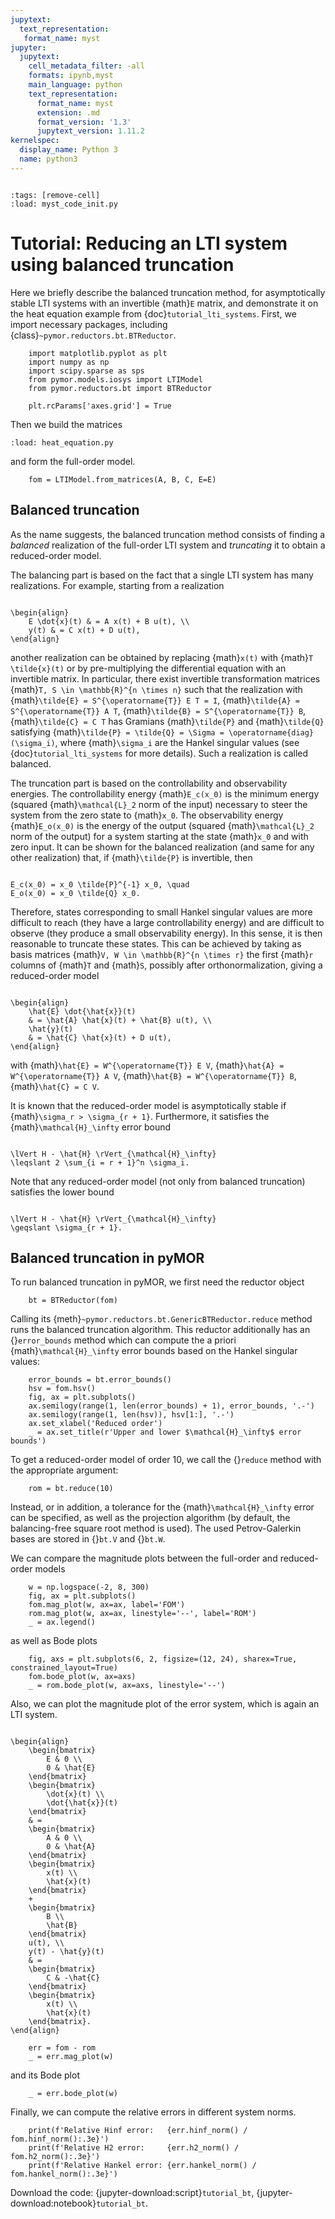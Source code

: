 ```yaml
---
jupytext:
  text_representation:
   format_name: myst
jupyter:
  jupytext:
    cell_metadata_filter: -all
    formats: ipynb,myst
    main_language: python
    text_representation:
      format_name: myst
      extension: .md
      format_version: '1.3'
      jupytext_version: 1.11.2
kernelspec:
  display_name: Python 3
  name: python3
---
```


```{try_on_binder}
```

```{code-cell}
:tags: [remove-cell]
:load: myst_code_init.py
```


# Tutorial: Reducing an LTI system using balanced truncation


Here we briefly describe the balanced truncation method,
for asymptotically stable LTI systems with an invertible {math}`E` matrix,
and demonstrate it on the heat equation example from
{doc}`tutorial_lti_systems`.
First, we import necessary packages, including
{class}`~pymor.reductors.bt.BTReductor`.

```{code-cell}
    import matplotlib.pyplot as plt
    import numpy as np
    import scipy.sparse as sps
    from pymor.models.iosys import LTIModel
    from pymor.reductors.bt import BTReductor

    plt.rcParams['axes.grid'] = True
```

Then we build the matrices

```{code-cell}
:load: heat_equation.py
```

and form the full-order model.

```{code-cell}
    fom = LTIModel.from_matrices(A, B, C, E=E)

```

## Balanced truncation

As the name suggests,
the balanced truncation method consists of
finding a *balanced* realization of the full-order LTI system and
*truncating* it to obtain a reduced-order model.

The balancing part is based on the fact that a single LTI system has many
realizations.
For example, starting from a realization

```{math}

\begin{align}
    E \dot{x}(t) & = A x(t) + B u(t), \\
    y(t) & = C x(t) + D u(t),
\end{align}

```

another realization can be obtained by replacing {math}`x(t)` with
{math}`T \tilde{x}(t)` or by pre-multiplying the differential equation with an
invertible matrix.
In particular, there exist invertible transformation matrices
{math}`T, S \in \mathbb{R}^{n \times n}` such that the realization with
{math}`\tilde{E} = S^{\operatorname{T}} E T = I`,
{math}`\tilde{A} = S^{\operatorname{T}} A T`,
{math}`\tilde{B} = S^{\operatorname{T}} B`,
{math}`\tilde{C} = C T`
has Gramians {math}`\tilde{P}` and {math}`\tilde{Q}` satisfying
{math}`\tilde{P} = \tilde{Q} = \Sigma = \operatorname{diag}(\sigma_i)`,
where {math}`\sigma_i` are the Hankel singular values
(see {doc}`tutorial_lti_systems` for more details).
Such a realization is called balanced.

The truncation part is based on the controllability and observability energies.
The controllability energy {math}`E_c(x_0)` is the minimum energy (squared
{math}`\mathcal{L}_2` norm of the input) necessary to steer the system from the
zero state to {math}`x_0`.
The observability energy {math}`E_o(x_0)` is the energy of the output (squared
{math}`\mathcal{L}_2` norm of the output) for a system starting at the state
{math}`x_0` and with zero input.
It can be shown for the balanced realization
(and same for any other realization)
that,
if {math}`\tilde{P}` is invertible,
then

```{math}

E_c(x_0) = x_0 \tilde{P}^{-1} x_0, \quad
E_o(x_0) = x_0 \tilde{Q} x_0.

```

Therefore, states corresponding to small Hankel singular values are more
difficult to reach (they have a large controllability energy) and are difficult
to observe (they produce a small observability energy).
In this sense, it is then reasonable to truncate these states.
This can be achieved by taking as basis matrices
{math}`V, W \in \mathbb{R}^{n \times r}` the first {math}`r` columns of
{math}`T` and {math}`S`,
possibly after orthonormalization,
giving a reduced-order model

```{math}

\begin{align}
    \hat{E} \dot{\hat{x}}(t)
    & = \hat{A} \hat{x}(t) + \hat{B} u(t), \\
    \hat{y}(t)
    & = \hat{C} \hat{x}(t) + D u(t),
\end{align}

```

with
{math}`\hat{E} = W^{\operatorname{T}} E V`,
{math}`\hat{A} = W^{\operatorname{T}} A V`,
{math}`\hat{B} = W^{\operatorname{T}} B`,
{math}`\hat{C} = C V`.

It is known that the reduced-order model is asymptotically stable if
{math}`\sigma_r > \sigma_{r + 1}`.
Furthermore, it satisfies the {math}`\mathcal{H}_\infty` error bound

```{math}

\lVert H - \hat{H} \rVert_{\mathcal{H}_\infty}
\leqslant 2 \sum_{i = r + 1}^n \sigma_i.

```

Note that any reduced-order model (not only from balanced truncation) satisfies
the lower bound

```{math}

\lVert H - \hat{H} \rVert_{\mathcal{H}_\infty}
\geqslant \sigma_{r + 1}.

```

## Balanced truncation in pyMOR

To run balanced truncation in pyMOR, we first need the reductor object

```{code-cell}
    bt = BTReductor(fom)
```

Calling its {meth}`~pymor.reductors.bt.GenericBTReductor.reduce` method runs the
balanced truncation algorithm. This reductor additionally has an {}`error_bounds`
method which can compute the a priori {math}`\mathcal{H}_\infty` error bounds
based on the Hankel singular values:

```{code-cell}
    error_bounds = bt.error_bounds()
    hsv = fom.hsv()
    fig, ax = plt.subplots()
    ax.semilogy(range(1, len(error_bounds) + 1), error_bounds, '.-')
    ax.semilogy(range(1, len(hsv)), hsv[1:], '.-')
    ax.set_xlabel('Reduced order')
    _ = ax.set_title(r'Upper and lower $\mathcal{H}_\infty$ error bounds')
```

To get a reduced-order model of order 10, we call the {}`reduce` method with the
appropriate argument:

```{code-cell}
    rom = bt.reduce(10)
```

Instead, or in addition, a tolerance for the {math}`\mathcal{H}_\infty` error
can be specified, as well as the projection algorithm (by default, the
balancing-free square root method is used).
The used Petrov-Galerkin bases are stored in {}`bt.V` and {}`bt.W`.

We can compare the magnitude plots between the full-order and reduced-order
models

```{code-cell}
    w = np.logspace(-2, 8, 300)
    fig, ax = plt.subplots()
    fom.mag_plot(w, ax=ax, label='FOM')
    rom.mag_plot(w, ax=ax, linestyle='--', label='ROM')
    _ = ax.legend()
```

as well as Bode plots

```{code-cell}
    fig, axs = plt.subplots(6, 2, figsize=(12, 24), sharex=True, constrained_layout=True)
    fom.bode_plot(w, ax=axs)
    _ = rom.bode_plot(w, ax=axs, linestyle='--')
```

Also, we can plot the magnitude plot of the error system,
which is again an LTI system.

```{math}

\begin{align}
    \begin{bmatrix}
        E & 0 \\
        0 & \hat{E}
    \end{bmatrix}
    \begin{bmatrix}
        \dot{x}(t) \\
        \dot{\hat{x}}(t)
    \end{bmatrix}
    & =
    \begin{bmatrix}
        A & 0 \\
        0 & \hat{A}
    \end{bmatrix}
    \begin{bmatrix}
        x(t) \\
        \hat{x}(t)
    \end{bmatrix}
    +
    \begin{bmatrix}
        B \\
        \hat{B}
    \end{bmatrix}
    u(t), \\
    y(t) - \hat{y}(t)
    & =
    \begin{bmatrix}
        C & -\hat{C}
    \end{bmatrix}
    \begin{bmatrix}
        x(t) \\
        \hat{x}(t)
    \end{bmatrix}.
\end{align}

```

```{code-cell}
    err = fom - rom
    _ = err.mag_plot(w)
```

and its Bode plot

```{code-cell}
    _ = err.bode_plot(w)
```

Finally, we can compute the relative errors in different system norms.

```{code-cell}
    print(f'Relative Hinf error:   {err.hinf_norm() / fom.hinf_norm():.3e}')
    print(f'Relative H2 error:     {err.h2_norm() / fom.h2_norm():.3e}')
    print(f'Relative Hankel error: {err.hankel_norm() / fom.hankel_norm():.3e}')
```

Download the code:
{jupyter-download:script}`tutorial_bt`,
{jupyter-download:notebook}`tutorial_bt`.


